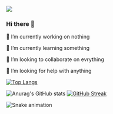![](https://komarev.com/ghpvc/?username=Nahian-Alvy-github-username&style=for-the-badge)


### Hi there 👋


🔭 I’m currently working on nothing 


🌱 I’m currently learning something


👯 I’m looking to collaborate on evrything


🤔 I’m looking for help with anything


[![Top Langs](https://github-readme-stats.vercel.app/api/top-langs/?username=Nahian-Alvy)](https://github.com/anuraghazra/github-readme-stats)



![Anurag's GitHub stats](https://github-readme-stats.vercel.app/api?username=Nahian-Alvy&theme=onedark&show_icons=true)   [![GitHub Streak](https://streak-stats.demolab.com?user=Nahian-Alvy&theme=nightowl&hide_border=true&locale=bn)](https://git.io/streak-stats) 





![Snake animation](https://github.com/thepiyushmalhotra/thepiyushmalhotra/blob/output/github-contribution-grid-snake.svg)
